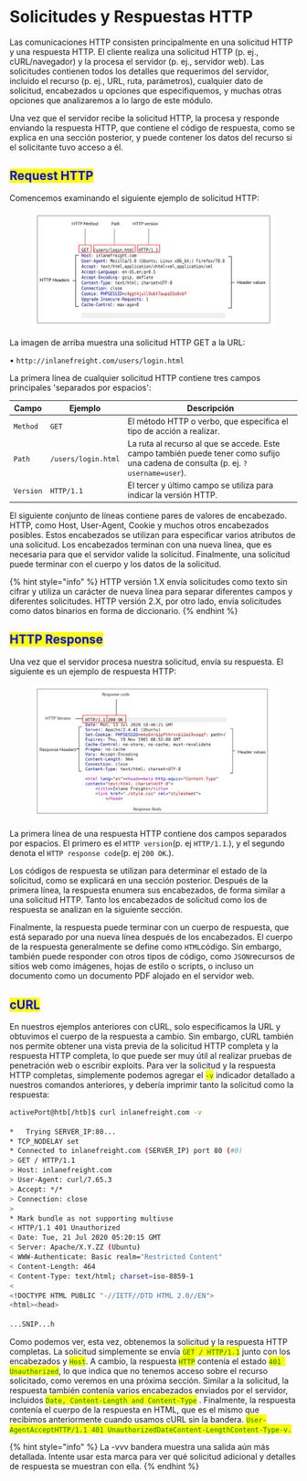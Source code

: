 # Solicitudes y Respuestas HTTP

Las comunicaciones HTTP consisten principalmente en una solicitud HTTP y una respuesta HTTP.  El cliente realiza una solicitud HTTP (p. ej., cURL/navegador) y la procesa el servidor (p. ej., servidor web). Las solicitudes contienen todos los detalles que requerimos del servidor, incluido el recurso (p. ej., URL, ruta, parámetros), cualquier dato de solicitud, encabezados u opciones que especifiquemos, y muchas otras opciones que analizaremos a lo largo de este módulo.

Una vez que el servidor recibe la solicitud HTTP, la procesa y responde enviando la respuesta HTTP, que contiene el código de respuesta, como se explica en una sección posterior, y puede contener los datos del recurso si el solicitante tuvo acceso a él.



## <mark style="color:blue;">Request HTTP</mark>

Comencemos examinando el siguiente ejemplo de solicitud HTTP:

<figure><img src="../../.gitbook/assets/image (2).png" alt=""><figcaption></figcaption></figure>

La imagen de arriba muestra una solicitud HTTP GET a la URL:

• `http://inlanefreight.com/users/login.html`

La primera línea de cualquier solicitud HTTP contiene tres campos principales 'separados por espacios':

| **Campo** | **Ejemplo**         | **Descripción**                                                                                                                   |
| --------- | ------------------- | --------------------------------------------------------------------------------------------------------------------------------- |
| `Method`  | `GET`               | El método HTTP o verbo, que especifica el tipo de acción a realizar.                                                              |
| `Path`    | `/users/login.html` | La ruta al recurso al que se accede. Este campo también puede tener como sufijo una cadena de consulta (p. ej. `?username=user`). |
| `Version` | `HTTP/1.1`          | El tercer y último campo se utiliza para indicar la versión HTTP.                                                                 |

El siguiente conjunto de líneas contiene pares de valores de encabezado. HTTP, como Host, User-Agent, Cookie y muchos otros encabezados posibles. Estos encabezados se utilizan para especificar varios atributos de una solicitud. Los encabezados terminan con una nueva línea, que es necesaria para que el servidor valide la solicitud. Finalmente, una solicitud puede terminar con el cuerpo y los datos de la solicitud.

{% hint style="info" %}
HTTP versión 1.X envía solicitudes como texto sin cifrar y utiliza un carácter de nueva línea para separar diferentes campos y diferentes solicitudes. HTTP versión 2.X, por otro lado, envía solicitudes como datos binarios en forma de diccionario.
{% endhint %}



## <mark style="color:blue;">HTTP Response</mark>

Una vez que el servidor procesa nuestra solicitud, envía su respuesta. El siguiente es un ejemplo de respuesta HTTP:

<figure><img src="../../.gitbook/assets/image (1).png" alt=""><figcaption></figcaption></figure>

La primera línea de una respuesta HTTP contiene dos campos separados por espacios. El primero es el `HTTP version`(p. ej `HTTP/1.1`.), y el segundo denota el `HTTP response code`(p. ej `200 OK`.).

Los códigos de respuesta se utilizan para determinar el estado de la solicitud, como se explicará en una sección posterior. Después de la primera línea, la respuesta enumera sus encabezados, de forma similar a una solicitud HTTP. Tanto los encabezados de solicitud como los de respuesta se analizan en la siguiente sección.

Finalmente, la respuesta puede terminar con un cuerpo de respuesta, que está separado por una nueva línea después de los encabezados. El cuerpo de la respuesta generalmente se define como `HTML`código. Sin embargo, también puede responder con otros tipos de código, como `JSON`recursos de sitios web como imágenes, hojas de estilo o scripts, o incluso un documento como un documento PDF alojado en el servidor web.



## <mark style="color:blue;">cURL</mark>

En nuestros ejemplos anteriores con cURL, solo especificamos la URL y obtuvimos el cuerpo de la respuesta a cambio. Sin embargo, cURL también nos permite obtener una vista previa de la solicitud HTTP completa y la respuesta HTTP completa, lo que puede ser muy útil al realizar pruebas de penetración web o escribir exploits. Para ver la solicitud y la respuesta HTTP completas, simplemente podemos agregar el <mark style="color:green;">`-v`</mark> indicador detallado a nuestros comandos anteriores, y debería imprimir tanto la solicitud como la respuesta:

```bash
activePort@htb[/htb]$ curl inlanefreight.com -v

*   Trying SERVER_IP:80...
* TCP_NODELAY set
* Connected to inlanefreight.com (SERVER_IP) port 80 (#0)
> GET / HTTP/1.1
> Host: inlanefreight.com
> User-Agent: curl/7.65.3
> Accept: */*
> Connection: close
> 
* Mark bundle as not supporting multiuse
< HTTP/1.1 401 Unauthorized
< Date: Tue, 21 Jul 2020 05:20:15 GMT
< Server: Apache/X.Y.ZZ (Ubuntu)
< WWW-Authenticate: Basic realm="Restricted Content"
< Content-Length: 464
< Content-Type: text/html; charset=iso-8859-1
< 
<!DOCTYPE HTML PUBLIC "-//IETF//DTD HTML 2.0//EN">
<html><head>

...SNIP...h
```

Como podemos ver, esta vez, obtenemos la solicitud y la respuesta HTTP completas. La solicitud simplemente se envía <mark style="color:green;">`GET / HTTP/1.1`</mark>  junto con los encabezados y <mark style="color:green;">`Host`</mark>. A cambio, la respuesta <mark style="color:green;">`HTTP`</mark> contenía el estado <mark style="color:green;">`401 Unauthorized`</mark>, lo que indica que no tenemos acceso sobre el recurso solicitado, como veremos en una próxima sección. Similar a la solicitud, la respuesta también contenía varios encabezados enviados por el servidor, incluidos <mark style="color:green;">`Date, Content-Length and Content-Type`</mark> . Finalmente, la respuesta contenía el cuerpo de la respuesta en HTML, que es el mismo que recibimos anteriormente cuando usamos cURL sin la bandera. <mark style="color:green;">`User-AgentAcceptHTTP/1.1 401 UnauthorizedDateContent-LengthContent-Type-v.`</mark>



{% hint style="info" %}
La -vvv bandera muestra una salida aún más detallada. Intente usar esta marca para ver qué solicitud adicional y detalles de respuesta se muestran con ella.
{% endhint %}



